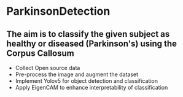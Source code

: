 # ParkinsonDetection
## The aim is to classify the given subject as healthy or diseased (Parkinson's) using the Corpus Callosum
- Collect Open source data
- Pre-process the image and augment the dataset
- Implement Yolov5 for object detection and classification
- Apply EigenCAM to enhance interpretability of classification
